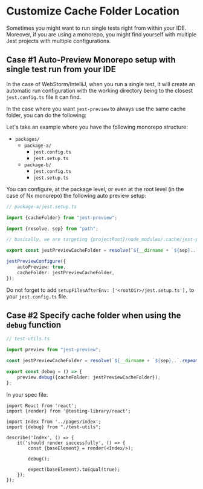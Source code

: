 # Customize Cache Folder Location

Sometimes you might want to run single tests right from within your IDE. Moreover, if you are using a monorepo, you
might find yourself with multiple Jest projects with multiple configurations.

## Case #1 Auto-Preview Monorepo setup with single test run from your IDE

In the case of WebStorm/IntelliJ, when you run a single test, it will create an automatic run configuration with the
working directory being to the closest `jest.config.ts` file it can find.

In the case where you want `jest-preview` to always use the same cache folder, you can do the following:

Let's take an example where you have the following monorepo structure:

- `packages/`
    - `package-a/`
        - `jest.config.ts`
        - `jest.setup.ts`
    - `package-b/`
        - `jest.config.ts`
        - `jest.setup.ts`

You can configure, at the package level, or even at the root level (in the case of Nx monorepo) the following auto
preview setup:

```typescript
// package-a/jest.setup.ts

import {cacheFolder} from "jest-preview";

import {resolve, sep} from "path";

// basically, we are targeting {projectRoot}/node_modules/.cache/jest-preview

export const jestPreviewCacheFolder = resolve(`${__dirname + `${sep}..`.repeat(2)}${sep}${cacheFolder}`);

jestPreviewConfigure({
    autoPreview: true,
    cacheFolder: jestPreviewCacheFolder,
});
```

Do not forget to add `setupFilesAfterEnv: ['<rootDir>/jest.setup.ts'],` to your `jest.config.ts` file.

## Case #2 Specify cache folder when using the `debug` function

```typescript
// test-utils.ts

import preview from "jest-preview";

const jestPreviewCacheFolder = resolve(`${__dirname + `${sep}..`.repeat(2)}${sep}${cacheFolder}`);

export const debug = () => {
    preview.debug({cacheFolder: jestPreviewCacheFolder});
};
```

In your spec file:

```tsx
import React from 'react';
import {render} from '@testing-library/react';

import Index from '../pages/index';
import {debug} from "./test-utils";

describe('Index', () => {
    it('should render successfully', () => {
        const {baseElement} = render(<Index/>);

        debug();

        expect(baseElement).toEqual(true);
    });
});
```